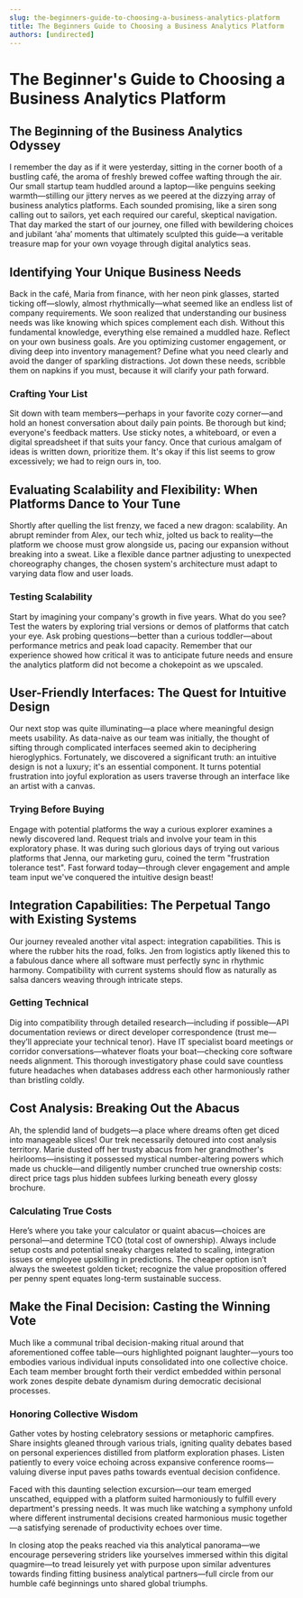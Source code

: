 ```yaml
---
slug: the-beginners-guide-to-choosing-a-business-analytics-platform
title: The Beginners Guide to Choosing a Business Analytics Platform
authors: [undirected]
---
```



# The Beginner's Guide to Choosing a Business Analytics Platform

## The Beginning of the Business Analytics Odyssey

I remember the day as if it were yesterday, sitting in the corner booth of a bustling café, the aroma of freshly brewed coffee wafting through the air. Our small startup team huddled around a laptop—like penguins seeking warmth—stilling our jittery nerves as we peered at the dizzying array of business analytics platforms. Each sounded promising, like a siren song calling out to sailors, yet each required our careful, skeptical navigation. That day marked the start of our journey, one filled with bewildering choices and jubilant ‘aha’ moments that ultimately sculpted this guide—a veritable treasure map for your own voyage through digital analytics seas.

## Identifying Your Unique Business Needs

Back in the café, Maria from finance, with her neon pink glasses, started ticking off—slowly, almost rhythmically—what seemed like an endless list of company requirements. We soon realized that understanding our business needs was like knowing which spices complement each dish. Without this fundamental knowledge, everything else remained a muddled haze. Reflect on your own business goals. Are you optimizing customer engagement, or diving deep into inventory management? Define what you need clearly and avoid the danger of sparkling distractions. Jot down these needs, scribble them on napkins if you must, because it will clarify your path forward.

### Crafting Your List

Sit down with team members—perhaps in your favorite cozy corner—and hold an honest conversation about daily pain points. Be thorough but kind; everyone's feedback matters. Use sticky notes, a whiteboard, or even a digital spreadsheet if that suits your fancy. Once that curious amalgam of ideas is written down, prioritize them. It's okay if this list seems to grow excessively; we had to reign ours in, too. 

## Evaluating Scalability and Flexibility: When Platforms Dance to Your Tune

Shortly after quelling the list frenzy, we faced a new dragon: scalability. An abrupt reminder from Alex, our tech whiz, jolted us back to reality—the platform we choose must grow alongside us, pacing our expansion without breaking into a sweat. Like a flexible dance partner adjusting to unexpected choreography changes, the chosen system's architecture must adapt to varying data flow and user loads.

### Testing Scalability

Start by imagining your company's growth in five years. What do you see? Test the waters by exploring trial versions or demos of platforms that catch your eye. Ask probing questions—better than a curious toddler—about performance metrics and peak load capacity. Remember that our experience showed how critical it was to anticipate future needs and ensure the analytics platform did not become a chokepoint as we upscaled.

## User-Friendly Interfaces: The Quest for Intuitive Design

Our next stop was quite illuminating—a place where meaningful design meets usability. As data-naive as our team was initially, the thought of sifting through complicated interfaces seemed akin to deciphering hieroglyphics. Fortunately, we discovered a significant truth: an intuitive design is not a luxury; it's an essential component. It turns potential frustration into joyful exploration as users traverse through an interface like an artist with a canvas.

### Trying Before Buying

Engage with potential platforms the way a curious explorer examines a newly discovered land. Request trials and involve your team in this exploratory phase. It was during such glorious days of trying out various platforms that Jenna, our marketing guru, coined the term "frustration tolerance test". Fast forward today—through clever engagement and ample team input we've conquered the intuitive design beast! 

## Integration Capabilities: The Perpetual Tango with Existing Systems

Our journey revealed another vital aspect: integration capabilities. This is where the rubber hits the road, folks. Jen from logistics aptly likened this to a fabulous dance where all software must perfectly sync in rhythmic harmony. Compatibility with current systems should flow as naturally as salsa dancers weaving through intricate steps.

### Getting Technical

Dig into compatibility through detailed research—including if possible—API documentation reviews or direct developer correspondence (trust me—they’ll appreciate your technical tenor). Have IT specialist board meetings or corridor conversations—whatever floats your boat—checking core software needs alignment. This thorough investigatory phase could save countless future headaches when databases address each other harmoniously rather than bristling coldly. 

## Cost Analysis: Breaking Out the Abacus

Ah, the splendid land of budgets—a place where dreams often get diced into manageable slices! Our trek necessarily detoured into cost analysis territory. Marie dusted off her trusty abacus from her grandmother's heirlooms—insisting it possessed mystical number-altering powers which made us chuckle—and diligently number crunched true ownership costs: direct price tags plus hidden subfees lurking beneath every glossy brochure.

### Calculating True Costs

Here’s where you take your calculator or quaint abacus—choices are personal—and determine TCO (total cost of ownership). Always include setup costs and potential sneaky charges related to scaling, integration issues or employee upskilling in predictions. The cheaper option isn’t always the sweetest golden ticket; recognize the value proposition offered per penny spent equates long-term sustainable success.

## Make the Final Decision: Casting the Winning Vote

Much like a communal tribal decision-making ritual around that aforementioned coffee table—ours highlighted poignant laughter—yours too embodies various individual inputs consolidated into one collective choice. Each team member brought forth their verdict embedded within personal work zones despite debate dynamism during democratic decisional processes.

### Honoring Collective Wisdom

Gather votes by hosting celebratory sessions or metaphoric campfires. Share insights gleaned through various trials, igniting quality debates based on personal experiences distilled from platform exploration phases. Listen patiently to every voice echoing across expansive conference rooms—valuing diverse input paves paths towards eventual decision confidence.

Faced with this daunting selection excursion—our team emerged unscathed, equipped with a platform suited harmoniously to fulfill every department's pressing needs. It was much like watching a symphony unfold where different instrumental decisions created harmonious music together—a satisfying serenade of productivity echoes over time. 

In closing atop the peaks reached via this analytical panorama—we encourage persevering striders like yourselves immersed within this digital quagmire—to tread leisurely yet with purpose upon similar adventures towards finding fitting business analytical partners—full circle from our humble café beginnings unto shared global triumphs.